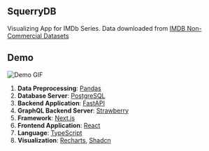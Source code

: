 ## SquerryDB
Visualizing App for IMDb Series. Data downloaded from [IMDB Non-Commercial Datasets](https://developer.imdb.com/non-commercial-datasets/)

## Demo
![Demo GIF](./assets/demo.gif)

1. **Data Preprocessing**: [Pandas](https://pandas.pydata.org/)
2. **Database Server**: [PostgreSQL](https://www.postgresql.org/)
3. **Backend Application**: [FastAPI](https://fastapi.tiangolo.com/)
4. **GraphQL Backend Server**: [Strawberry](https://strawberry.rocks/)
5. **Framework**: [Next.js](https://nextjs.org/)
6. **Frontend Application**: [React](https://react.dev/)
7. **Language**: [TypeScript](https://www.typescriptlang.org/)
8. **Visualization**: [Recharts](https://recharts.org/en-US/), [Shadcn](https://ui.shadcn.com/)
